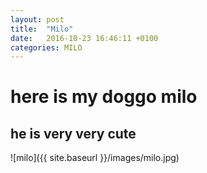 ```yaml
---
layout: post
title:  "Milo"
date:   2016-10-23 16:46:11 +0100
categories: MILO
---
```

# here is my doggo milo
## he is very very cute
 
![milo]({{ site.baseurl }}/images/milo.jpg)
